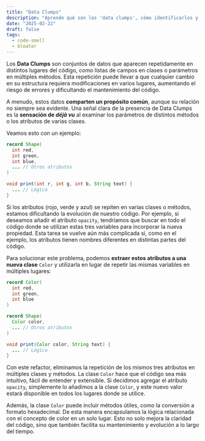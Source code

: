 ```yaml
---
title: "Data Clumps"
description: "Aprende qué son los 'data clumps', cómo identificarlos y refactorizarlos para mejorar la calidad y mantenibilidad de tu código."
date: "2025-02-22"
draft: false
tags:
  - code-smell
  - bloater
---
```


Los **Data Clumps** son conjuntos de datos que aparecen repetidamente en distintos lugares del código, como listas de campos en clases o parámetros en múltiples métodos. Esta repetición puede llevar a que cualquier cambio en su estructura requiera modificaciones en varios lugares, aumentando el riesgo de errores y dificultando el mantenimiento del código.

A menudo, estos datos **comparten un propósito común**, aunque su relación no siempre sea evidente. Una señal clara de la presencia de Data Clumps es la **sensación de _déjà vu_** al examinar los parámetros de distintos métodos o los atributos de varias clases.

Veamos esto con un ejemplo:

```java
record Shape(
  int red,
  int green,
  int blue,
  ... // Otros atributos
)
```

```java
void print(int r, int g, int b, String text) {
  ... // Lógica
}
```

Si los atributos (rojo, verde y azul) se repiten en varias clases o métodos, estamos dificultando la evolución de nuestro código. Por ejemplo, si deseamos añadir el atributo `opacity`, tendríamos que buscar en todo el código donde se utilizan estas tres variables para incorporar la nueva propiedad. Esta tarea se vuelve aún más complicada si, como en el ejemplo, los atributos tienen nombres diferentes en distintas partes del código.

Para solucionar este problema, podemos **extraer estos atributos a una nueva clase** `Color`
y utilizarla en lugar de repetir las mismas variables en múltiples lugares:

```java
record Color(
  int red,
  int green,
  int blue
)
```

```java
record Shape(
  Color color,
  ... // Otros atributos
)
```

```java
void print(Color color, String text) {
  ... // Lógica
}
```

Con este refactor, eliminamos la repetición de los mismos tres atributos en múltiples clases y métodos. La clase `Color` hace que el código sea más intuitivo, fácil de entender y extensible. Si decidimos agregar el atributo `opacity`, simplemente lo añadimos a la clase `Color`, y este nuevo valor estará disponible en todos los lugares donde se utilice.

Además, la clase `Color` puede incluir métodos útiles, como la conversión a formato hexadecimal. De esta manera encapsulamos la lógica relacionada con el concepto de color en un solo lugar. Esto no solo mejora la claridad del código, sino que también facilita su mantenimiento y evolución a lo largo del tiempo.